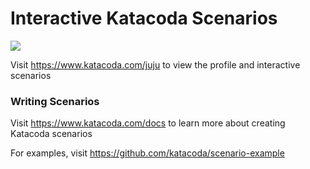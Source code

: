 # Interactive Katacoda Scenarios

[![](http://shields.katacoda.com/katacoda/juju/count.svg)](https://www.katacoda.com/juju "Get your profile on Katacoda.com")

Visit https://www.katacoda.com/juju to view the profile and interactive scenarios

### Writing Scenarios
Visit https://www.katacoda.com/docs to learn more about creating Katacoda scenarios

For examples, visit https://github.com/katacoda/scenario-example

